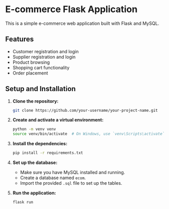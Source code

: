 # E-commerce Flask Application

This is a simple e-commerce web application built with Flask and MySQL.

## Features

*   Customer registration and login
*   Supplier registration and login
*   Product browsing
*   Shopping cart functionality
*   Order placement

## Setup and Installation

1.  **Clone the repository:**
    ```bash
    git clone https://github.com/your-username/your-project-name.git
    ```

2.  **Create and activate a virtual environment:**
    ```bash
    python -m venv venv
    source venv/bin/activate  # On Windows, use `venv\Scripts\activate`
    ```

3.  **Install the dependencies:**
    ```bash
    pip install -r requirements.txt
    ```

4.  **Set up the database:**
    *   Make sure you have MySQL installed and running.
    *   Create a database named `ecom`.
    *   Import the provided `.sql` file to set up the tables.

5.  **Run the application:**
    ```bash
    flask run

    ```

